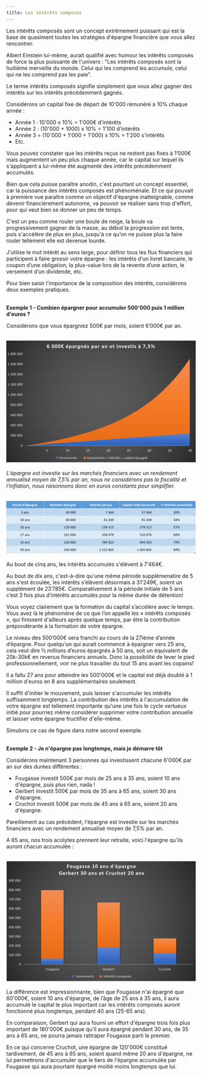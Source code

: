 ```yaml
---
title: Les intérêts composés
---
```


Les intérêts composés sont un concept extrêmement puissant qui est la base de quasiment toutes les stratégies d'épargne financière que vous allez rencontrer.

Albert Einstein lui-même, aurait qualifié avec humour les intérêts composés de force la plus puissante de l'univers : "Les intérêts composés sont la huitième merveille du monde. Celui qui les comprend les accumule, celui qui ne les comprend pas les paie".

Le terme intérêts composés  signifie simplement que vous allez gagner des intérêts sur les intérêts précédemment gagnés.

Considérons un capital fixe de départ de 10'000 rémunéré à 10% chaque année :

- Année 1 : 10'000 x 10% = 1'000€ d'intérêts
- Année 2 : (10'000 + 1000) x 10% = 1'100 d'intérêts
- Année 3 = (10'000 + 1'000 + 1'000) x 10% = 1'200 s'intérêts
- Etc.

Vous pouvez constater que les intérêts reçus ne restent pas fixes à 1’000€ mais augmentent un peu plus chaque année, car le capital sur lequel ils s'appliquent a lui-même été augmenté des intérêts précédemment accumulés.

Bien que cela puisse paraître anodin, c'est pourtant un concept essentiel, car la puissance des intérêts composés est phénoménale. Et ce qui pouvait à première vue paraître comme un objectif d'épargne inatteignable, comme devenir financièrement autonome, va pouvoir se réaliser sans trop d'effort, pour qui veut bien se donner un peu de temps.

C'est un peu comme rouler une boule de neige, la boule va progressivement gagner de la masse, au début la progression est lente, puis s'accélère de plus en plus, jusqu'à ce qu’on ne puisse plus la faire rouler tellement elle est devenue lourde.

J’utilise le mot intérêt au sens large, pour définir tous les flux financiers qui participent à faire grossir votre épargne : les intérêts d‘un livret bancaire, le coupon d’une obligation, la plus-value lors de la revente d’une action, le versement d’un dividende, etc.

Pour bien saisir l'importance de la composition des intérêts, considérons deux exemples pratiques.
<br></br>

**Exemple 1 - Combien épargner pour accumuler 500'000 puis 1 million d'euros ?**

Considérons que vous épargniez 500€ par mois, soient 6’000€ par an.
<br></br>

![Simulation graphique épargne](./images/sim-6k-graph.png)
<br></br>
*L'épargne est investie sur les marchés financiers avec un rendement annualisé moyen de 7,5% par an, nous ne considérons pas la fiscalité et l'inflation, nous raisonnons donc en euros constants pour simplifier.*
<br></br>

![Simulation tableau épargne](./images/sim-6k-table.png)
<br></br>
Au bout de cinq ans, les intérêts accumulés s'élèvent à 7'464€.

Au bout de dix ans, c'est-à-dire qu'une même période supplémenatire de 5 ans s'est écoulée, les intérêts s’élèvent désormais à 31’249€, soient un supplément de 23’785€. Comparativement à la période initiale de 5 ans c’est 3 fois plus d’intérêts accumulés pour la même durée de détention!

Vous voyez clairement que la formation du capital s’accélère avec le temps. Vous avez là le phénomène de ce que l’on appelle les « intérêts composés », qui finissent d'ailleurs après quelque temps, par être la contribution prépondérante à la formation de votre épargne.

Le niveau des 500’000€ sera franchi au cours de la 27ième d’année d’épargne. Pour quelqu’un qui aurait commencé à épargner vers 25 ans, cela veut dire ½ millions d’euros épargnés à 50 ans, soit un équivalent de 20k-30k€ en revenus financiers annuels. Donc la possibilité de lever le pied professionnellement, voir ne plus travailler du tout 15 ans avant les copains!

Il a fallu 27 ans pour atteindre les 500'000€ et le capital est déjà doublé à 1 million d'euros en 8 ans supplémentaires seulement.

Il suffit d'initier le mouvement, puis laisser s'accumuler les intérêts suffisamment longtemps. La contribution des intérêts à l'accumulation de votre épargne est tellement importante qu'une une fois le cycle vertueux initié pour pourriez même considérer supprimer votre contribution annuelle et laisser votre épargne fructifier d'elle-même.

Simulons ce cas de figure dans notre second exemple.
<br></br>

**Exemple 2 - Je n'épargne pas longtemps, mais je démarre tôt**

Considérons maintenant 3 personnes qui investissent chacune 6'000€ par an sur des durées différentes :
- Fougasse investit 500€ par mois de 25 ans à 35 ans, soient 10 ans d'épargne, puis plus rien, nada !
- Gerbert investit 500€ par mois de 35 ans à 65 ans, soient 30 ans d'épargne.
- Cruchot investit 500€ par mois de 45 ans à 65 ans, soient 20 ans d'épargne.

Pareillement au cas précédent, l'épargne est investie sur les marchés financiers avec un rendement annualisé moyen de 7,5% par an.

A 65 ans, nos trois acolytes prennent leur retraite, voici l'épargne qu'ils auront chacun accumulée :
<br></br>

![Incidence du temps sur l'épragne](./images/sim-scenaris.png)
<br></br>
La différence est impressionnante, bien que Fougasse n'ai épargné que 60'000€, soient 10 ans d'épargne, de l’âge de 25 ans à 35 ans, il aura accumulé le capital le plus important car les intérêts composés auront fonctionné plus longtemps, pendant 40 ans (25-65 ans).

En comparaison, Gerbert qui aura fourni un effort d'épargne trois fois plus important de 180'000€ puisque qu'il aura épargné pendant 30 ans, de 35 ans à 65 ans, ne pourra jamais rattraper Fougasse parti le premier.

En ce qui concerne Cruchot, une épargne de 120'000€ constitué tardivement, de 45 ans à 65 ans, soient quand même 20 ans d'épargne, ne lui permettrons d'accumuler que le tiers de l'épargne accumulée par Fougasse qui aura pourtant épargné moitié moins longtemps que lui.

<!-- **A retenir : Après un certain nombre d'année, l'essentiel de l'épargne accumulée ne proviendra pas de des sommes épargnées mais des intérêts composés. Plus vous commencez tôt, plus vous bénéficierez de l'effet de ces intérêts composés. Pensez à la boule de neige.** -->

